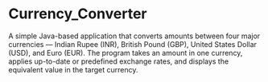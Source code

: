 # Currency_Converter
A simple Java-based application that converts amounts between four major currencies — Indian Rupee (INR), British Pound (GBP), United States Dollar (USD), and Euro (EUR). The program takes an amount in one currency, applies up-to-date or predefined exchange rates, and displays the equivalent value in the target currency.
